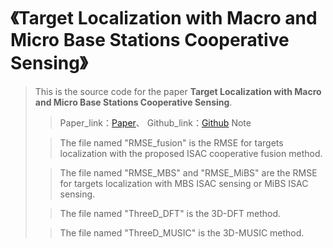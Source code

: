 # 《Target Localization with Macro and Micro Base Stations Cooperative Sensing》
> This is the source code for the paper **Target Localization with Macro and Micro Base Stations Cooperative Sensing**.
> 
> > Paper_link：[Paper](https://arxiv.org/html/2405.02873v1)、 Github_link：[Github](https://github.com/liuhtbupt/Target-localizartion-with-macro-and-micro-base-stations-cooperative-sensing)
> Note
>
> > The file named "RMSE_fusion" is the RMSE for targets localization with the proposed ISAC cooperative fusion method.
>
> > The file named "RMSE_MBS" and "RMSE_MiBS" are the RMSE for targets localization with MBS ISAC sensing or MiBS ISAC sensing.
>
> > The file named "ThreeD_DFT" is the 3D-DFT method.
>
> > The file named "ThreeD_MUSIC" is the 3D-MUSIC method.